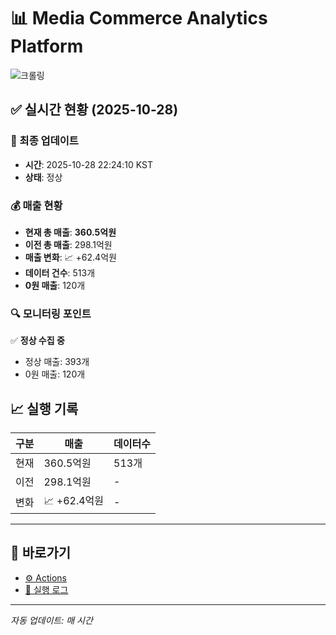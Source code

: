 # 📊 Media Commerce Analytics Platform

![크롤링](https://img.shields.io/badge/크롤링-정상-green)

## ✅ 실시간 현황 (2025-10-28)

### 📍 최종 업데이트
- **시간**: 2025-10-28 22:24:10 KST
- **상태**: 정상

### 💰 매출 현황
- **현재 총 매출**: **360.5억원**
- **이전 총 매출**: 298.1억원
- **매출 변화**: 📈 +62.4억원
- **데이터 건수**: 513개
- **0원 매출**: 120개

### 🔍 모니터링 포인트

✅ **정상 수집 중**
- 정상 매출: 393개
- 0원 매출: 120개


## 📈 실행 기록

| 구분 | 매출 | 데이터수 |
|------|------|----------|
| 현재 | 360.5억원 | 513개 |
| 이전 | 298.1억원 | - |
| 변화 | 📈 +62.4억원 | - |

---

## 🔗 바로가기

- [⚙️ Actions](../../actions)
- [📝 실행 로그](../../actions/workflows/daily_scraping.yml)

---

*자동 업데이트: 매 시간*
